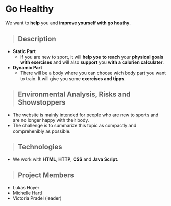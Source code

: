 # Go Healthy
 We want to **help** you and **improve yourself with go heathy**.
>## Description
* **Static Part**
     * If you are new to sport, it will **help you to reach** your **physical goals with exercises** and will also **support** you **with a calorien calculater**. 
* **Dynamic Part**
    * There will be a body where you can choose wich body part you want to train. It will give you some **exercises and tipps**.

>## Environmental Analysis, Risks and Showstoppers
* The website is mainly intended for people who are new to sports and are no longer happy with their body. 
* The challenge is to summarize this topic as compactly and comprehenibly as possible.

>## Technologies
* We work with **HTML**, **HTTP**, **CSS** and **Java Script**.

>## Project Members 

* Lukas Hoyer
* Michelle Hartl
* Victoria Pradel (leader) 

